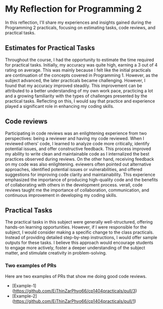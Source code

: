# My Reflection for Programming 2 

In this reflection, I'll share my experiences and insights gained during the Programming 2 practicals, focusing on estimating tasks, code reviews, and practical tasks.

## Estimates for Practical Tasks


Throughout the course, I had the opportunity to estimate the time required for practical tasks. Initially, my accuracy was quite high, earning a 3 out of 4 rating on average. This was mainly because I felt like the initial practicals are continuation of the concepts covered in Programming 1.
However, as the subject advanced, the later practicals became challenging. However, I found that my accuracy improved steadily. This improvement can be attributed to a better understanding of my own work pace, practicing a lot and a growing familiarity with the types of challenges presented by the practical tasks. Reflecting on this, I would say that practice and experience played a significant role in enhancing my coding skills. 

## Code reviews

Participating in code reviews was an enlightening experience from two perspectives: being a reviewer and having my code reviewed.
When I reviewed others' code, I learned to analyze code more critically, identify potential issues, and offer constructive feedback. This process improved my ability to write clean and maintainable code as I internalized the best practices observed during reviews.
On the other hand, receiving feedback on my code was also enlightening. eviewers often pointed out alternative approaches, identified potential issues or vulnerabilities, and offered suggestions for improving code clarity and maintainability. This experience emphasized the importance of producing high-quality code and the benefits of collaborating with others in the development process. verall, code reviews taught me the importance of collaboration, communication, and continuous improvement in developing my coding skills.

## Practical Tasks 

The practical tasks in this subject were generally well-structured, offering hands-on learning opportunities. However, if I were responsible for the subject, I would consider making a specific change to the class practicals. Instead of providing detailed step-by-step instructions, I would offer sample outputs for these tasks. I believe this approach would encourage students to engage more actively, foster a deeper understanding of the subject matter, and stimulate creativity in problem-solving.

### Two examples of PRs

Here are two examples of PRs that show me doing good code reviews.

* [Example-1] (https://github.com/EiThinZarPhyo66/cp1404practicals/pull/3)
* [Example-2] (https://github.com/EiThinZarPhyo66/cp1404practicals/pull/1)